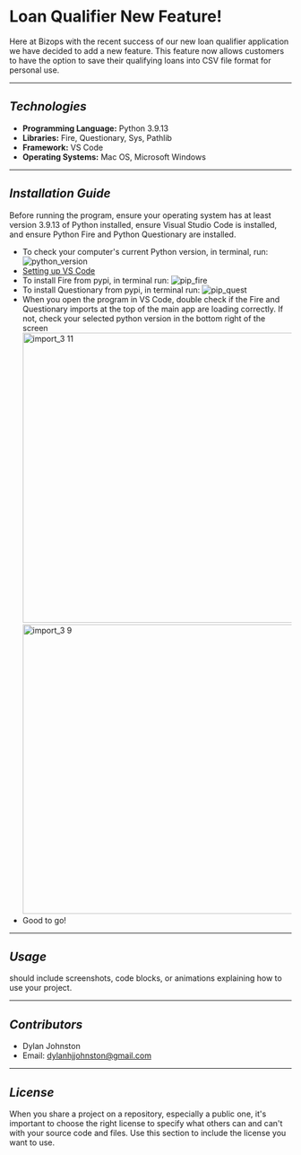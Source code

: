 # Loan Qualifier New Feature!

Here at Bizops with the recent success of our new loan qualifier application we have decided to add a new feature. This feature now allows customers to have the option to save their qualifying loans into CSV file format for personal use. 

---

## *Technologies*

- **Programming Language:** Python 3.9.13
- **Libraries:** Fire, Questionary, Sys, Pathlib
- **Framework:** VS Code
- **Operating Systems:** Mac OS, Microsoft Windows

---

## *Installation Guide*

Before running the program, ensure your operating system has at least version 3.9.13 of Python installed, ensure Visual Studio Code is installed, and ensure Python Fire and Python Questionary are installed. 

- To check your computer's current Python version, in terminal, run: ![python_version](https://user-images.githubusercontent.com/123714457/228030721-8905ed97-ad3a-40af-96ec-078a6492fb56.png)
- [Setting up VS Code](https://code.visualstudio.com/docs/setup/setup-overview)
- To install Fire from pypi, in terminal run: ![pip_fire](https://user-images.githubusercontent.com/123714457/228030808-a5269f51-9e1a-4955-bc5f-3fcc63f594f0.png)
- To install Questionary from pypi, in terminal run: ![pip_quest](https://user-images.githubusercontent.com/123714457/228030876-5ad76caa-d23a-4c5a-bf15-f783c7c2cd4c.png)
- When you open the program in VS Code, double check if the Fire and Questionary imports at the top of the main app are loading correctly. If not, check your selected python version in the bottom right of the screen
<img width="517" alt="import_3 11" src="https://user-images.githubusercontent.com/123714457/228335036-697ec02d-4ca0-4242-85b9-14df9b3a6656.png"> <img width="516" alt="import_3 9" src="https://user-images.githubusercontent.com/123714457/228335097-62dad7d8-6058-4081-977e-5acf0467680c.png">
- Good to go!
---

## *Usage*

should include screenshots, code blocks, or animations explaining how to use your project.

---

## *Contributors*

- Dylan Johnston
- Email: dylanhjjohnston@gmail.com

---

## *License*

When you share a project on a repository, especially a public one, it's important to choose the right license to specify what others can and can't with your source code and files. Use this section to include the license you want to use.